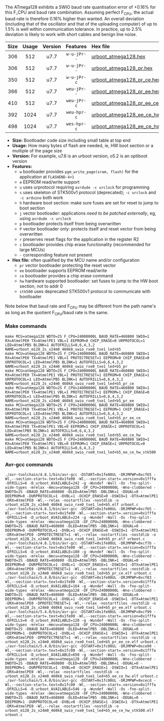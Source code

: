 The ATmega128 exhibits a SWIO baud rate quantisation error of +0.16% for this F_CPU and baud rate combination. Assuming perfect F<sub>CPU</sub>, the actual baud rate is therefore 0.16% higher than wanted. An overall deviation (including that of the oscillator and that of the uploading computer) of up to 1.5% is well within communication tolerance. In practice, up to 2.5% deviation is likely to work with short cables and benign line noise.

|Size|Usage|Version|Features|Hex file|
|:-:|:-:|:-:|:-:|:--|
|306|512|u7.7|`w-u-jPr--`|[urboot_atmega128.hex](https://raw.githubusercontent.com/stefanrueger/urboot.hex/main/cores/megacore/atmega128/watchdog_2_s/external_oscillator/24000000_hz/460800_baud/uart0_rxe0_txe1/led%2Bb5/urboot_atmega128.hex)|
|306|512|u7.7|`w-u-jPr--`|[urboot_atmega128_pr.hex](https://raw.githubusercontent.com/stefanrueger/urboot.hex/main/cores/megacore/atmega128/watchdog_2_s/external_oscillator/24000000_hz/460800_baud/uart0_rxe0_txe1/led%2Bb5/urboot_atmega128_pr.hex)|
|350|512|u7.7|`w-u-jPr-c`|[urboot_atmega128_pr_ce.hex](https://raw.githubusercontent.com/stefanrueger/urboot.hex/main/cores/megacore/atmega128/watchdog_2_s/external_oscillator/24000000_hz/460800_baud/uart0_rxe0_txe1/led%2Bb5/urboot_atmega128_pr_ce.hex)|
|366|512|u7.7|`weu-jPr--`|[urboot_atmega128_pr_ee.hex](https://raw.githubusercontent.com/stefanrueger/urboot.hex/main/cores/megacore/atmega128/watchdog_2_s/external_oscillator/24000000_hz/460800_baud/uart0_rxe0_txe1/led%2Bb5/urboot_atmega128_pr_ee.hex)|
|410|512|u7.7|`weu-jPr-c`|[urboot_atmega128_pr_ee_ce.hex](https://raw.githubusercontent.com/stefanrueger/urboot.hex/main/cores/megacore/atmega128/watchdog_2_s/external_oscillator/24000000_hz/460800_baud/uart0_rxe0_txe1/led%2Bb5/urboot_atmega128_pr_ee_ce.hex)|
|392|1024|u7.7|`weu-hpr-c`|[urboot_atmega128_ee_ce_hw.hex](https://raw.githubusercontent.com/stefanrueger/urboot.hex/main/cores/megacore/atmega128/watchdog_2_s/external_oscillator/24000000_hz/460800_baud/uart0_rxe0_txe1/led%2Bb5/urboot_atmega128_ee_ce_hw.hex)|
|498|1024|u7.7|`wes-hpr-c`|[urboot_atmega128_ee_ce_hw_stk500.hex](https://raw.githubusercontent.com/stefanrueger/urboot.hex/main/cores/megacore/atmega128/watchdog_2_s/external_oscillator/24000000_hz/460800_baud/uart0_rxe0_txe1/led%2Bb5/urboot_atmega128_ee_ce_hw_stk500.hex)|

- **Size:** Bootloader code size including small table at top end
- **Usage:** How many bytes of flash are needed, ie, HW boot section or a multiple of the page size
- **Version:** For example, u7.6 is an urboot version, o5.2 is an optiboot version
- **Features:**
  + `w` bootloader provides `pgm_write_page(sram, flash)` for the application at `FLASHEND-4+1`
  + `e` EEPROM read/write support
  + `u` uses urprotocol requiring `avrdude -c urclock` for programming
  + `s` uses skeleton of STK500v1 protocol (deprecated); `-c urclock` and `-c arduino` both work
  + `h` hardware boot section: make sure fuses are set for reset to jump to boot section
  + `j` vector bootloader: applications *need to be patched externally*, eg, using `avrdude -c urclock`
  + `p` bootloader protects itself from being overwritten
  + `P` vector bootloader only: protects itself and reset vector from being overwritten
  + `r` preserves reset flags for the application in the register R2
  + `c` bootloader provides chip erase functionality (recommended for large MCUs)
  + `-` corresponding feature not present
- **Hex file:** often qualified by the MCU name and/or configuration
  + `pr` vector bootloader protecting the reset vector
  + `ee` bootloader supports EEPROM read/write
  + `ce` bootloader provides a chip erase command
  + `hw` hardware supported bootloader: set fuses to jump to the HW boot section, not to addr 0
  + `stk500` uses deprecated STK500v1 protocol to communicate with bootloader


Note below that baud rate and F<sub>CPU</sub> may be different from the path name's as long as the quotient F<sub>CPU</sub>/baud rate is the same.

### Make commands
```
make MCU=atmega128 WDTO=2S F_CPU=24000000L BAUD_RATE=460800 SWIO=1 RX=AtmelPE0 TX=AtmelPE1 VBL=1 EEPROM=0 CHIP_ERASE=0 URPROTOCOL=1 LED=AtmelPB5 BLINK=1 AUTOFRILLS=0,6,4,3,2 NAME=urboot_m128_2s_x24m0_460k8_swio_rxe0_txe1_led+b5
make MCU=atmega128 WDTO=2S F_CPU=24000000L BAUD_RATE=460800 SWIO=1 RX=AtmelPE0 TX=AtmelPE1 VBL=1 PROTECTRESET=1 EEPROM=0 CHIP_ERASE=0 URPROTOCOL=1 LED=AtmelPB5 BLINK=1 AUTOFRILLS=0,6,4,3,2 NAME=urboot_m128_2s_x24m0_460k8_swio_rxe0_txe1_led+b5_pr
make MCU=atmega128 WDTO=2S F_CPU=24000000L BAUD_RATE=460800 SWIO=1 RX=AtmelPE0 TX=AtmelPE1 VBL=1 PROTECTRESET=1 EEPROM=0 CHIP_ERASE=1 URPROTOCOL=1 LED=AtmelPB5 BLINK=1 AUTOFRILLS=0,6,4,3,2 NAME=urboot_m128_2s_x24m0_460k8_swio_rxe0_txe1_led+b5_pr_ce
make MCU=atmega128 WDTO=2S F_CPU=24000000L BAUD_RATE=460800 SWIO=1 RX=AtmelPE0 TX=AtmelPE1 VBL=1 PROTECTRESET=1 EEPROM=1 CHIP_ERASE=0 URPROTOCOL=1 LED=AtmelPB5 BLINK=1 AUTOFRILLS=0,6,4,3,2 NAME=urboot_m128_2s_x24m0_460k8_swio_rxe0_txe1_led+b5_pr_ee
make MCU=atmega128 WDTO=2S F_CPU=24000000L BAUD_RATE=460800 SWIO=1 RX=AtmelPE0 TX=AtmelPE1 VBL=1 PROTECTRESET=1 EEPROM=1 CHIP_ERASE=1 URPROTOCOL=1 LED=AtmelPB5 BLINK=1 AUTOFRILLS=0,6,4,3,2 NAME=urboot_m128_2s_x24m0_460k8_swio_rxe0_txe1_led+b5_pr_ee_ce
make MCU=atmega128 WDTO=2S F_CPU=24000000L BAUD_RATE=460800 SWIO=1 RX=AtmelPE0 TX=AtmelPE1 VBL=0 EEPROM=1 CHIP_ERASE=1 URPROTOCOL=1 LED=AtmelPB5 BLINK=1 AUTOFRILLS=0,6,4,3,2 NAME=urboot_m128_2s_x24m0_460k8_swio_rxe0_txe1_led+b5_ee_ce_hw
make MCU=atmega128 WDTO=2S F_CPU=24000000L BAUD_RATE=460800 SWIO=1 RX=AtmelPE0 TX=AtmelPE1 VBL=0 EEPROM=1 CHIP_ERASE=1 URPROTOCOL=0 LED=AtmelPB5 BLINK=1 AUTOFRILLS=0,6,4,3,2 NAME=urboot_m128_2s_x24m0_460k8_swio_rxe0_txe1_led+b5_ee_ce_hw_stk500
```

### Avr-gcc commands
```
./avr-toolchain/4.8.1/bin/avr-gcc -DSTART=0x1fe00UL -DRJMPWP=0xcf65 -Wl,--section-start=.text=0x1fe00 -Wl,--section-start=.version=0x1fffa -DFRILLS=6 -D_urboot_AVAILABLE=242 -g -Wundef -Wall -Os -fno-split-wide-types -mrelax -mmcu=atmega128 -DF_CPU=24000000L -Wno-clobbered -DWDTO=2S -DBAUD_RATE=460800 -DLED=AtmelPB5 -DBLINK=1 -DDUAL=0 -DEEPROM=0 -DURPROTOCOL=1 -DVBL=1 -DCHIP_ERASE=0 -DSWIO=1 -DTX=AtmelPE1 -DRX=AtmelPE0 -Wl,--relax -nostartfiles -nostdlib -o urboot_m128_2s_x24m0_460k8_swio_rxe0_txe1_led+b5.elf urboot.c
./avr-toolchain/4.8.1/bin/avr-gcc -DSTART=0x1fe00UL -DRJMPWP=0xcf65 -Wl,--section-start=.text=0x1fe00 -Wl,--section-start=.version=0x1fffa -DFRILLS=6 -D_urboot_AVAILABLE=224 -g -Wundef -Wall -Os -fno-split-wide-types -mrelax -mmcu=atmega128 -DF_CPU=24000000L -Wno-clobbered -DWDTO=2S -DBAUD_RATE=460800 -DLED=AtmelPB5 -DBLINK=1 -DDUAL=0 -DEEPROM=0 -DURPROTOCOL=1 -DVBL=1 -DCHIP_ERASE=0 -DSWIO=1 -DTX=AtmelPE1 -DRX=AtmelPE0 -DPROTECTRESET=1 -Wl,--relax -nostartfiles -nostdlib -o urboot_m128_2s_x24m0_460k8_swio_rxe0_txe1_led+b5_pr.elf urboot.c
./avr-toolchain/4.8.1/bin/avr-gcc -DSTART=0x1fe00UL -DRJMPWP=0xcf7b -Wl,--section-start=.text=0x1fe00 -Wl,--section-start=.version=0x1fffa -DFRILLS=6 -D_urboot_AVAILABLE=180 -g -Wundef -Wall -Os -fno-split-wide-types -mrelax -mmcu=atmega128 -DF_CPU=24000000L -Wno-clobbered -DWDTO=2S -DBAUD_RATE=460800 -DLED=AtmelPB5 -DBLINK=1 -DDUAL=0 -DEEPROM=0 -DURPROTOCOL=1 -DVBL=1 -DCHIP_ERASE=1 -DSWIO=1 -DTX=AtmelPE1 -DRX=AtmelPE0 -DPROTECTRESET=1 -Wl,--relax -nostartfiles -nostdlib -o urboot_m128_2s_x24m0_460k8_swio_rxe0_txe1_led+b5_pr_ce.elf urboot.c
./avr-toolchain/5.4.0/bin/avr-gcc -DSTART=0x1fe00UL -DRJMPWP=0xcf83 -Wl,--section-start=.text=0x1fe00 -Wl,--section-start=.version=0x1fffa -DFRILLS=6 -D_urboot_AVAILABLE=164 -g -Wundef -Wall -Os -fno-split-wide-types -mrelax -mmcu=atmega128 -DF_CPU=24000000L -Wno-clobbered -DWDTO=2S -DBAUD_RATE=460800 -DLED=AtmelPB5 -DBLINK=1 -DDUAL=0 -DEEPROM=1 -DURPROTOCOL=1 -DVBL=1 -DCHIP_ERASE=0 -DSWIO=1 -DTX=AtmelPE1 -DRX=AtmelPE0 -DPROTECTRESET=1 -Wl,--relax -nostartfiles -nostdlib -o urboot_m128_2s_x24m0_460k8_swio_rxe0_txe1_led+b5_pr_ee.elf urboot.c
./avr-toolchain/5.4.0/bin/avr-gcc -DSTART=0x1fe00UL -DRJMPWP=0xcf99 -Wl,--section-start=.text=0x1fe00 -Wl,--section-start=.version=0x1fffa -DFRILLS=6 -D_urboot_AVAILABLE=120 -g -Wundef -Wall -Os -fno-split-wide-types -mrelax -mmcu=atmega128 -DF_CPU=24000000L -Wno-clobbered -DWDTO=2S -DBAUD_RATE=460800 -DLED=AtmelPB5 -DBLINK=1 -DDUAL=0 -DEEPROM=1 -DURPROTOCOL=1 -DVBL=1 -DCHIP_ERASE=1 -DSWIO=1 -DTX=AtmelPE1 -DRX=AtmelPE0 -DPROTECTRESET=1 -Wl,--relax -nostartfiles -nostdlib -o urboot_m128_2s_x24m0_460k8_swio_rxe0_txe1_led+b5_pr_ee_ce.elf urboot.c
./avr-toolchain/5.4.0/bin/avr-gcc -DSTART=0x1fc00UL -DRJMPWP=0xce99 -Wl,--section-start=.text=0x1fc00 -Wl,--section-start=.version=0x1fffa -DFRILLS=6 -D_urboot_AVAILABLE=650 -g -Wundef -Wall -Os -fno-split-wide-types -mrelax -mmcu=atmega128 -DF_CPU=24000000L -Wno-clobbered -DWDTO=2S -DBAUD_RATE=460800 -DLED=AtmelPB5 -DBLINK=1 -DDUAL=0 -DEEPROM=1 -DURPROTOCOL=1 -DVBL=0 -DCHIP_ERASE=1 -DSWIO=1 -DTX=AtmelPE1 -DRX=AtmelPE0 -Wl,--relax -nostartfiles -nostdlib -o urboot_m128_2s_x24m0_460k8_swio_rxe0_txe1_led+b5_ee_ce_hw.elf urboot.c
./avr-toolchain/5.4.0/bin/avr-gcc -DSTART=0x1fc00UL -DRJMPWP=0xcecd -Wl,--section-start=.text=0x1fc00 -Wl,--section-start=.version=0x1fffa -DFRILLS=6 -D_urboot_AVAILABLE=546 -g -Wundef -Wall -Os -fno-split-wide-types -mrelax -mmcu=atmega128 -DF_CPU=24000000L -Wno-clobbered -DWDTO=2S -DBAUD_RATE=460800 -DLED=AtmelPB5 -DBLINK=1 -DDUAL=0 -DEEPROM=1 -DURPROTOCOL=0 -DVBL=0 -DCHIP_ERASE=1 -DSWIO=1 -DTX=AtmelPE1 -DRX=AtmelPE0 -Wl,--relax -nostartfiles -nostdlib -o urboot_m128_2s_x24m0_460k8_swio_rxe0_txe1_led+b5_ee_ce_hw_stk500.elf urboot.c
```


